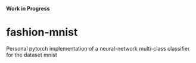 **Work in Progress**
# fashion-mnist
Personal pytorch implementation of a neural-network multi-class classifier for the dataset mnist

